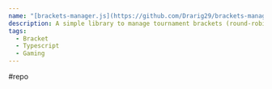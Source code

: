 ```yaml
---
name: "[brackets-manager.js](https://github.com/Drarig29/brackets-manager.js)"
description: A simple library to manage tournament brackets (round-robin, single elimination, double elimination).
tags:
  - Bracket
  - Typescript
  - Gaming
---
```

#repo